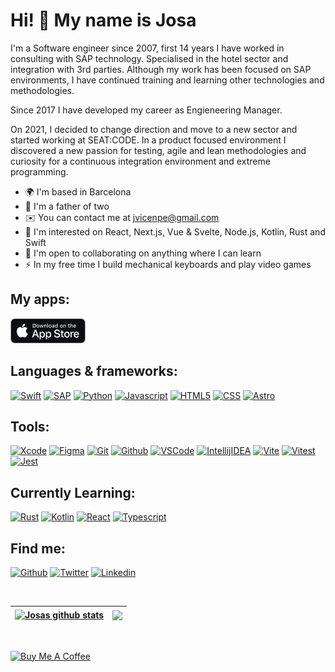 Hi! 👋 My name is Josa 
=============================

I'm a Software engineer since 2007, first 14 years I have worked in consulting with SAP technology. Specialised in the hotel sector and integration with 3rd parties. Although my work has been focused on SAP environments, I have continued training and learning other technologies and methodologies.

Since 2017 I have developed my career as Engieneering Manager.

On 2021, I decided to change direction and move to a new sector and started working at SEAT:CODE. In a product focused environment I discovered a new passion for testing, agile and lean methodologies and curiosity for a continuous integration environment and extreme programming.

* 🌍  I'm based in Barcelona 
* 🧒  I'm a father of two
* ✉️  You can contact me at [jvicenpe@gmail.com](mailto:jvicenpe@gmail.com) 
* 🧠  I'm interested on React, Next.js, Vue & Svelte, Node.js, Kotlin, Rust and Swift 
* 🤝  I'm open to collaborating on anything where I can learn 
* ⚡   In my free time I build mechanical keyboards and play video games


## My apps:
[![Bullets](https://raw.githubusercontent.com/josavicente/josavicente/master/AppStore.png)](https://apps.apple.com/es/app/bullets/id1536420851)

## Languages & frameworks:
[![Swift](https://img.shields.io/badge/Swift-F05138?style=for-the-badge&logo=swift&logoColor=white)]()
[![SAP](https://img.shields.io/badge/SAP-6EB5A5?style=for-the-badge&logo=SAP&logoColor=white)]()
[![Python](https://img.shields.io/badge/Python-3776AB?style=for-the-badge&logo=Python&logoColor=white)]()
[![Javascript](https://img.shields.io/badge/Javascript-F7DF1E?style=for-the-badge&logo=Javascript&logoColor=black)]()
[![HTML5](https://img.shields.io/badge/HTML5-E34F26?style=for-the-badge&logo=html5&logoColor=white)]()
[![CSS](https://img.shields.io/badge/CSS3-1572B6?style=for-the-badge&logo=css3&logoColor=white)]()
[![Astro](https://img.shields.io/badge/Astro-FF5D01?style=for-the-badge&logo=astro&logoColor=white)]()

<!---[![NodeJS](https://img.shields.io/badge/NodeJS-339933?style=for-the-badge&logo=nodedotjs&logoColor=white&labelColor=101010)]()--->
## Tools:
[![Xcode](https://img.shields.io/badge/Xcode-1575F9?style=for-the-badge&logo=xcode&logoColor=white)]()
[![Figma](https://img.shields.io/badge/Figma-5FDED7?style=for-the-badge&logo=Figma&logoColor=black)]()
[![Git](https://img.shields.io/badge/git-F05032?style=for-the-badge&logo=git&logoColor=white)]()
[![Github](https://img.shields.io/badge/github-181717?style=for-the-badge&logo=github&logoColor=white)]()
[![VSCode](https://img.shields.io/badge/vscode-007ACC?style=for-the-badge&logo=visualstudiocode&logoColor=white)]()
[![IntellijIDEA](https://img.shields.io/badge/intellijidea-000000?style=for-the-badge&logo=intellijidea&logoColor=white)]()
[![Vite](https://img.shields.io/badge/vite-646CFF?style=for-the-badge&logo=vite&logoColor=white)]()
[![Vitest](https://img.shields.io/badge/vitest-6E9F18?style=for-the-badge&logo=vitest&logoColor=white)]()
[![Jest](https://img.shields.io/badge/jest-C21325?style=for-the-badge&logo=jest&logoColor=white)]()

## Currently Learning:
[![Rust](https://img.shields.io/badge/Rust-000000?style=for-the-badge&logo=rust&logoColor=white)]()
[![Kotlin](https://img.shields.io/badge/Kotlin-7F52FF?style=for-the-badge&logo=kotlin&logoColor=white)]()
[![React](https://img.shields.io/badge/React-61DAFB?style=for-the-badge&logo=React&logoColor=black)]()
[![Typescript](https://img.shields.io/badge/Typescript-3178C6?style=for-the-badge&logo=Typescript&logoColor=white)]()

<!---
## CodeWars
![Codewars](https://github.r2v.ch/codewars?user=josavicente&name=true&top_languages=true&stroke=%23BB432C)--->

## Find me:
[![Github](https://img.shields.io/badge/github-181717?style=for-the-badge&logo=Github&logoColor=white)](https://github.com/josavicente)
[![Twitter](https://img.shields.io/badge/twitter-1DA1F2?style=for-the-badge&logo=Twitter&logoColor=white)](https://twitter.com/josavicentedev)
[![Linkedin](https://img.shields.io/badge/Linkedin-0A66C2?style=for-the-badge&logo=linkedin&logoColor=white)](https://www.linkedin.com/in/jvicenpe/)
<!---[![Instagram](https://img.shields.io/badge/instagram-E4405F?style=for-the-badge&logo=Instagram&logoColor=white)](https://www.instagram.com/josavicente/)--->


</br>

| <a href="https://github.com/josavicente/github-readme-stats"><img align="center" src="https://github-readme-stats.vercel.app/api?username=josavicente&show_icons=true&include_all_commits=true&theme=buefy&hide_border=true" alt="Josas github stats" /></a> | <a href="https://github.com/josavicente/github-readme-stats"><img align="center" src="https://github-readme-stats.vercel.app/api/top-langs/?username=josavicente&layout=compact&theme=buefy&hide_border=true" /></a> |
| ------------- | ------------- |
</br>

<a href="https://www.buymeacoffee.com/josavicente" target="_blank"><img src="https://cdn.buymeacoffee.com/buttons/default-orange.png" alt="Buy Me A Coffee" height="41" width="174"></a>
